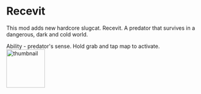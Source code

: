 # Recevit
This mod adds new hardcore slugcat. Recevit. A predator that survives in a dangerous, dark and cold world.

Ability - predator's sense. Hold grab and tap map to activate.
<img width="101" alt="thumbnail" src="https://user-images.githubusercontent.com/82943500/224467504-cc883b7c-c59f-4534-805d-868298ebdac4.png">
